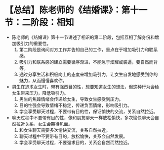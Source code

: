 # 【总结】陈老师的《结婚课》：第十一节：二阶段：相知

-   陈老师的《结婚课》第十一节讲述了相识的第二阶段，包括互相了解身份和增加吸引力的重要性。
    1.  第二阶段是询问对方工作并告知自己的工作，重点在于增加吸引力和联系感。
    2.  吸引力和联系感的建立需要循序渐进，不能急于炫耀或装逼，要自然而背等。
    3.  通过分享生活和积极向上的态度来增加吸引力，让女生自发地感受到你的魅力，从而慢慢喜欢你。
-   男生在追求女生时，带有强烈目的性，想要知道女生的想法，但这种行为会给女生带来压力，降低吸引力。
    1.  男生的焦躁情绪会传递给女生，导致女生感受到压力。
    2.  目的性强会导致情绪不稳定，传递负面情绪，影响吸引力。
    3.  学会享受聊天过程，不要带有目的性，保证愉快的交流，关系自然拉近。
-   聊天过程中不要带有目的性，像和朋友聊天一样放松愉快，多次愉快聊天会自然拉近关系，女生会期待见面。
    1.  和女生聊天需要多次愉快交流，关系自然拉近。
    2.  聊天过程中不要带有目的，放松愉快，关系会自然发展。
    3.  学会享受聊天过程，不要强求目的，关系会自然而然拉近。
